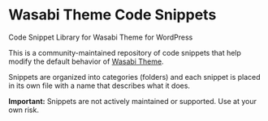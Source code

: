 # Wasabi Theme Code Snippets
Code Snippet Library for Wasabi Theme for WordPress

This is a community-maintained repository of code snippets that help modify the default behavior of [Wasabi Theme](https://wasabitheme.com/).

Snippets are organized into categories (folders) and each snippet is placed in its own file with a name that describes what it does.

**Important:** Snippets are not actively maintained or supported. Use at your own risk.
